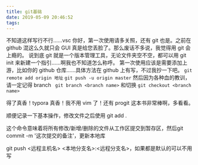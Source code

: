 ```yaml
---
title: git基础
date: 2019-05-09 20:46:52
tags:
---
```

不知道这样写行不行……vsc 你好，第一次使用请多关照，还有 git 也是。之前在 github 混这么久就只会 GUI 真是给您丢脸了。那么废话不多说，我觉得用 git 会上瘾的。
说到底 git 就是一个版本管理工具，无论文件夹空不空，都可以用 git init 来新建一个指引……啊我也不知道怎么称呼。
第一次使用应该是需要添加上游，比如你的 github 仓库……具体方法在 github 上有写，不过我抄一下吧。
`git remote add origin 地址`
`git push -u origin master`
然后因为各种血的教训，请一定记得 branch
``` git branch <branch name>```
和切换
`git checkout <branch name> `

得了真香！typora 真香！我不用 vim 了！还有 progit 这本书非常棒啊，多看看。

顺便记录一下基本操作，修改文件之后使用 git add .

这个命令意味着将所有修改/新增/删除的文件从工作区提交到暂存区，然后git commit -m '这次提交的备注'，更新本地库

git push <远程主机名> <本地分支名>:<远程分支名>，如果都是默认的可以不用写























